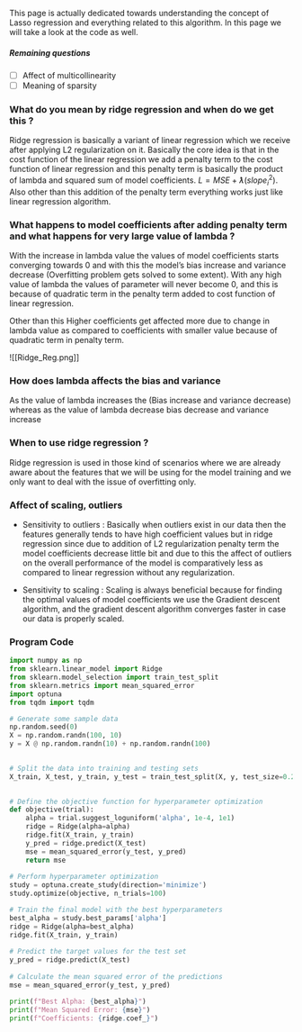 This page is actually dedicated towards understanding the concept of Lasso regression and everything related to this algorithm. In this page we will take a look at the code as well.
##### Remaining questions

- [ ] Affect of multicollinearity
- [ ] Meaning of sparsity

### What do you mean by ridge regression and when do we get this ?

Ridge regression is basically a variant of linear regression which we receive after applying L2 regularization on it. Basically the core idea is that in the cost function of the linear regression we add a penalty term to the cost function of linear regression and this penalty term is basically the product of lambda and squared sum of model coefficients. $L = MSE+ƛ(slope_i^2)$. Also other than this addition of the penalty term everything works just like linear regression algorithm.

### What happens to model coefficients after adding penalty term and what happens for very large value of lambda ?

With the increase in lambda value the values of model coefficients starts converging towards 0 and with this the model’s bias increase and variance decrease (Overfitting problem gets solved to some extent). With any high value of lambda the values of parameter will never become 0, and this is because of quadratic term in the penalty term added to cost function of linear regression.

Other than this Higher coefficients get affected more due to change in lambda value as compared to coefficients with smaller value because of quadratic term in penalty term.

![[Ridge_Reg.png]]

### How does lambda affects the bias and variance

As the value of lambda increases the (Bias increase and variance decrease) whereas as the value of lambda decrease bias decrease and variance increase

### When to use ridge regression ?

Ridge regression is used in those kind of scenarios where we are already aware about the features that we will be using for the model training and we only want to deal with the issue of overfitting only.

### Affect of scaling, outliers

- Sensitivity to outliers : Basically when outliers exist in our data then the features generally tends to have high coefficient values but in ridge regression since due to addition of L2 regularization penalty term the model coefficients decrease little bit and due to this the affect of outliers on the overall performance of the model is comparatively less as compared to linear regression without any regularization.

- Sensitivity to scaling : Scaling is always beneficial because for finding the optimal values of model coefficients we use the Gradient descent algorithm, and the gradient descent algorithm converges faster in case our data is properly scaled.

### Program Code

```python
import numpy as np
from sklearn.linear_model import Ridge
from sklearn.model_selection import train_test_split
from sklearn.metrics import mean_squared_error
import optuna
from tqdm import tqdm

# Generate some sample data
np.random.seed(0)
X = np.random.randn(100, 10)
y = X @ np.random.randn(10) + np.random.randn(100)

  
# Split the data into training and testing sets
X_train, X_test, y_train, y_test = train_test_split(X, y, test_size=0.2, random_state=0)

  
# Define the objective function for hyperparameter optimization
def objective(trial):
    alpha = trial.suggest_loguniform('alpha', 1e-4, 1e1)
    ridge = Ridge(alpha=alpha)
    ridge.fit(X_train, y_train)
    y_pred = ridge.predict(X_test)
    mse = mean_squared_error(y_test, y_pred)
    return mse
  
# Perform hyperparameter optimization
study = optuna.create_study(direction='minimize')
study.optimize(objective, n_trials=100)

# Train the final model with the best hyperparameters
best_alpha = study.best_params['alpha']
ridge = Ridge(alpha=best_alpha)
ridge.fit(X_train, y_train)
  
# Predict the target values for the test set
y_pred = ridge.predict(X_test)
  
# Calculate the mean squared error of the predictions
mse = mean_squared_error(y_test, y_pred)

print(f"Best Alpha: {best_alpha}")
print(f"Mean Squared Error: {mse}")
print(f"Coefficients: {ridge.coef_}")
```



